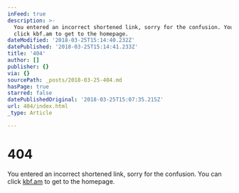 ```yaml
---
inFeed: true
description: >-
  You entered an incorrect shortened link, sorry for the confusion. You can
  click kbf.am to get to the homepage.
dateModified: '2018-03-25T15:14:40.232Z'
datePublished: '2018-03-25T15:14:41.233Z'
title: '404'
author: []
publisher: {}
via: {}
sourcePath: _posts/2018-03-25-404.md
hasPage: true
starred: false
datePublishedOriginal: '2018-03-25T15:07:35.215Z'
url: 404/index.html
_type: Article

---
```

# 404

You entered an incorrect shortened link, sorry for the confusion. You can click [kbf.am][0] to get to the homepage.

[0]: http://kbf.am/ "click here"